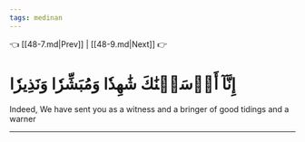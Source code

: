 ```yaml
---
tags: medinan
---
```


👈 [[48-7.md|Prev]] | [[48-9.md|Next]] 👉

# إِنَّآ أَرۡسَلۡنَٰكَ شَٰهِدٗا وَمُبَشِّرٗا وَنَذِيرٗا

Indeed, We have sent you as a witness and a bringer of good tidings and a warner

---

